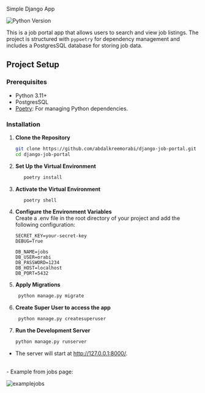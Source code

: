 Simple Django App

![Python Version](https://img.shields.io/badge/python-3.11%2B-blue)

This is a job portal app that allows users to search and view job listings.
The project is structured with `pypoetry` for dependency management and includes a PostgresSQL database for storing job
data.

## Project Setup

### Prerequisites

- Python 3.11+
- PostgresSQL
- [Poetry](https://python-poetry.org/): For managing Python dependencies.

### Installation

1. **Clone the Repository**

   ```bash
   git clone https://github.com/abdalkreemorabi/django-job-portal.git
   cd django-job-portal
   ```

2. **Set Up the Virtual Environment**
   ```bash
      poetry install
   ```

3. **Activate the Virtual Environment**
   ```bash
      poetry shell
   ```

4. **Configure the Environment Variables**
   <br>Create a .env file in the root directory of your project and add the following configuration:
      ```
      SECRET_KEY=your-secret-key
      DEBUG=True
   
      DB_NAME=jobs
      DB_USER=orabi
      DB_PASSWORD=1234
      DB_HOST=localhost
      DB_PORT=5432
      ```

5. **Apply Migrations**
    ```bash
     python manage.py migrate
    ```

6. **Create Super User to access the app**
    ```bash
     python manage.py createsuperuser
    ```

7. **Run the Development Server**
   ```bash
   python manage.py runserver
   ```

- The server will start at http://127.0.0.1:8000/.
<br>
- Example from jobs page:

![examplejobs](/jobs/static/images/example_jobs.png)
